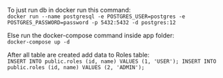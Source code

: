 To just run db in docker run this command:</br>
`docker run --name postgresql -e POSTGRES_USER=postgres -e POSTGRES_PASSWORD=password -p 5432:5432 -d postgres:12`

Else run the docker-compose command inside app folder:</br>
`docker-compose up -d`

After all table are created add data to Roles table:</br>
`INSERT INTO public.roles (id, name) VALUES (1, 'USER');
INSERT INTO public.roles (id, name) VALUES (2, 'ADMIN');`
